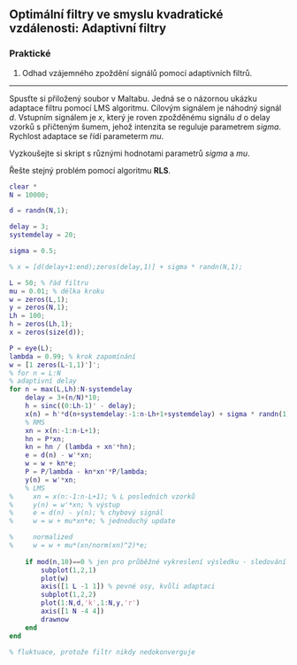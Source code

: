 ## Optimální filtry ve smyslu kvadratické vzdálenosti: Adaptivní filtry

### Praktické

1. Odhad vzájemného zpoždění signálů pomocí adaptivních filtrů.

----

Spusťte si přiložený soubor v Maltabu. Jedná se o názornou ukázku adaptace filtru pomocí LMS algoritmu. Cílovým signálem je náhodný signál $d$. Vstupním signálem je $x$, který je roven zpožděnému signálu $d$ o delay vzorků s přičteným šumem, jehož intenzita se reguluje parametrem $sigma$. Rychlost adaptace se řídí parameterm $mu$.

Vyzkoušejte si skript s různými hodnotami parametrů $sigma$ a $mu$. 

Řešte stejný problém pomocí algoritmu **RLS**.


```matlab
clear *
N = 10000;

d = randn(N,1);

delay = 3;
systemdelay = 20;

sigma = 0.5;

% x = [d(delay+1:end);zeros(delay,1)] + sigma * randn(N,1);

L = 50; % řád filtru
mu = 0.01; % délka kroku
w = zeros(L,1);
y = zeros(N,1);
Lh = 100;
h = zeros(Lh,1);
x = zeros(size(d));

P = eye(L);
lambda = 0.99; % krok zapomínání
w = [1 zeros(L-1,1)']';
% for n = L:N
% adaptivní delay
for n = max(L,Lh):N-systemdelay
    delay = 3+(n/N)*10;
    h = sinc((0:Lh-1)' - delay);
    x(n) = h'*d(n+systemdelay:-1:n-Lh+1+systemdelay) + sigma * randn(1);
    % RMS
    xn = x(n:-1:n-L+1);
    hn = P*xn;
    kn = hn / (lambda + xn'*hn);
    e = d(n) - w'*xn;
    w = w + kn*e;
    P = P/lambda - kn*xn'*P/lambda;
    y(n) = w'*xn;
    % LMS
%     xn = x(n:-1:n-L+1); % L posledních vzorků
%     y(n) = w'*xn; % výstup
%     e = d(n) - y(n); % chybový signál
%     w = w + mu*xn*e; % jednoduchý update

%     normalized
%     w = w + mu*(xn/norm(xn)^2)*e; 
    
    if mod(n,10)==0 % jen pro průběžné vykreslení výsledku - sledování po 10 krocích
        subplot(1,2,1)
        plot(w)
        axis([1 L -1 1]) % pevné osy, kvůli adaptaci
        subplot(1,2,2)
        plot(1:N,d,'k',1:N,y,'r')
        axis([1 N -4 4])
        drawnow
    end
end

% fluktuace, protože filtr nikdy nedokonverguje

```